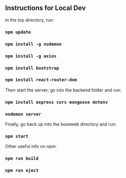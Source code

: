 ## Instructions for Local Dev

In the top directory, run:

### `npm update`
### `npm install -g nodemon`
### `npm install -g axios`
### `npm install bootstrap`
### `npm install react-router-dom`

Then start the server; go into the backend folder and run: 
### `npm install express cors mongoose dotenv`
### `nodemon server`

Finally, go back up into the boxeweb directory and run: 

### `npm start`


Other useful info on npm: 

### `npm run build`

### `npm run eject`
